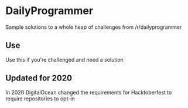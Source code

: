 # DailyProgrammer
Sample solutions to a whole heap of challenges from /r/dailyprogrammer

## Use
Use this if you're challenged and need a solution

## Updated for 2020
In 2020 DigitalOcean changed the requirements for Hacktoberfest to require repositories to opt-in
